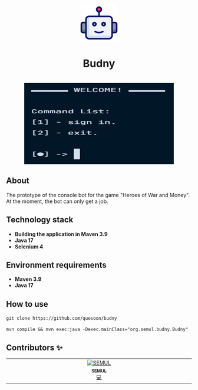 <!-- header -->
<div align="center">
  <img
    src="./public/logo.png"
    alt="Logo"
    width="100"
    height="100"/>
  <h1>Budny</h1>
  </br>
  <img
    src="./public/preview.jpg"
    alt="Preview"
    width="406"
    height="220"/>
  </br>
</div>

## About

The prototype of the console bot for the game "Heroes of War and Money". At the moment, the bot can only get a job.

## Technology stack

- **Building the application in Maven 3.9**
- **Java 17**
- **Selenium 4**

## Environment requirements

- **Maven 3.9**
- **Java 17**

## How to use

``` shell
git clone https://github.com/quesoon/budny
```
``` shell
mvn compile && mvn exec:java -Dexec.mainClass="org.semul.budny.Budny"
```

## Contributors ✨

<!-- ALL-CONTRIBUTORS-LIST:START -->
<!-- markdownlint-disable -->
<table>
  <tbody>
    <tr>
      <td align="center" valign="top" width="14.28%"><a href="https://github.com/quesoon"><img src="https://avatars.githubusercontent.com/u/90800616?v=4?s=100" width="100px;" alt="SEMUL"/><br /><sub><b>SEMUL</b></sub></a><br /><a href="https://github.com/quesoon/emb/commits?author=quesoon" title="Code">💻</a></td>
    </tr>
  </tbody>
</table>

<!-- markdownlint-restore -->
<!-- ALL-CONTRIBUTORS-LIST:END -->